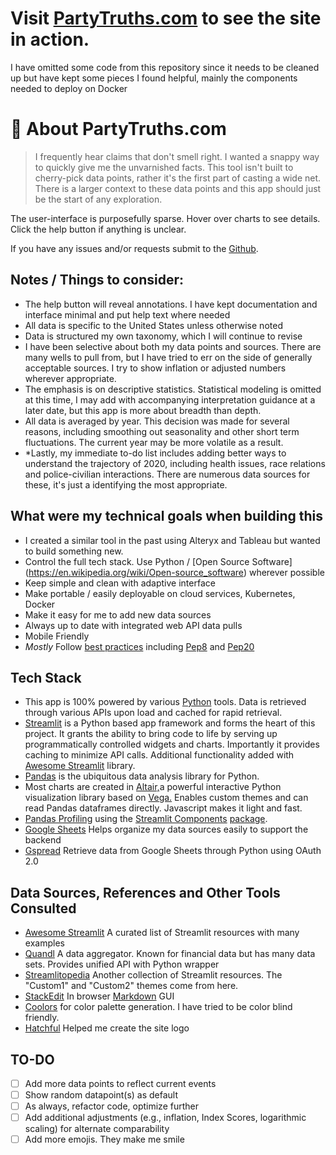 # Visit [PartyTruths.com](partytruths.com) to see the site in action. 
I have omitted some code from this repository since it needs to be cleaned up but have kept some pieces I found helpful, mainly the components needed to deploy on Docker

# 📣 About PartyTruths.com
> I frequently hear claims that don't smell right. I wanted a snappy way to quickly give me the unvarnished facts. This tool isn't built to cherry-pick data points, rather it's the first part of casting a wide net.  There is a larger context to these data points and this app should just be the start of any exploration.

The user-interface is purposefully sparse. Hover over charts to see details. Click the help button if anything is unclear.

If you have any issues and/or requests submit to the [Github](https://github.com/bigjoedata/partytruths/issues).


## Notes / Things to consider:
 - The help button will reveal annotations. I have kept documentation and interface minimal and put help text where needed
 - All data is specific to the United States unless otherwise noted
 - Data is structured my own taxonomy, which I will continue to revise
 - I have been selective about both my data points and sources. There are many wells to pull from, but I have tried to err on the side of generally acceptable sources. I try to show inflation or adjusted numbers wherever appropriate.
 - The emphasis is on descriptive statistics. Statistical modeling is omitted at this time, I may add with accompanying interpretation guidance at a later date, but this app is more about breadth than depth.
 - All data is averaged by year. This decision was made for several reasons, including smoothing out seasonality and other short term fluctuations. The current year may be more volatile as a result.
 - *Lastly, my immediate to-do list includes adding better ways to understand the trajectory of 2020, including health issues, race relations and police-civilian interactions. There are numerous data sources for these, it's just a identifying the most appropriate.
  
## What were my technical goals when building this
- I created a similar tool in the past using Alteryx and Tableau but wanted to build something new.
- Control the full tech stack. Use Python / [Open Source Software] (https://en.wikipedia.org/wiki/Open-source_software) wherever possible
- Keep simple and clean with adaptive interface
- Make portable / easily deployable on cloud services, Kubernetes, Docker
- Make it easy for me to add new data sources
- Always up to date with integrated web API data pulls
- Mobile Friendly
- *Mostly* Follow [best practices](https://journals.plos.org/plosbiology/article?id=10.1371/journal.pbio.1001745) including [Pep8](https://www.python.org/dev/peps/pep-0008/) and [Pep20](https://www.python.org/dev/peps/pep-0020/)

## Tech Stack
- This app is 100% powered by various [Python](https://www.python.org/) tools. Data is retrieved through various APIs upon load and cached for rapid retrieval.
- [Streamlit](https://streamlit.io/) is a Python based app framework and forms the heart of this project. It grants the ability to bring code to life by serving up programmatically controlled widgets and charts. Importantly it provides caching to minimize API calls. Additional functionality added with [Awesome Streamlit](https://github.com/MarcSkovMadsen/awesome-streamlit) library.
- [Pandas](https://pandas.pydata.org/) is the ubiquitous data analysis library for Python.
- Most charts are created in [Altair,](https://altair-viz.github.io/index.html)a powerful interactive Python visualization library based on [Vega.](https://vega.github.io/vega/) Enables custom themes and can read Pandas dataframes directly. Javascript makes it light and fast.
- [Pandas Profiling](https://github.com/pandas-profiling/pandas-profiling) using the [Streamlit Components](https://docs.streamlit.io/en/stable/streamlit_components.html) [package](https://github.com/Ghasel/streamlit-pandas-profiling/).
- [Google Sheets](https://www.google.com/sheets/about/) Helps organize my data sources easily to support the backend
- [Gspread](https://github.com/burnash/gspread) Retrieve data from Google Sheets through Python using OAuth 2.0

## Data Sources, References and Other Tools Consulted
- [Awesome Streamlit](https://github.com/MarcSkovMadsen/awesome-streamlit) A curated list of Streamlit resources with many examples
- [Quandl](https://www.quandl.com/) A data aggregator. Known for financial data but has many data sets. Provides unified API with Python wrapper
- [Streamlitopedia](https://pmbaumgartner.github.io/streamlitopedia/) Another collection of Streamlit resources. The "Custom1" and "Custom2" themes come from here.
- [StackEdit](https://stackedit.io/) In browser [Markdown](https://en.wikipedia.org/wiki/Markdown) GUI
- [Coolors](https://coolors.co/) for color palette generation. I have tried to be color blind friendly.
- [Hatchful](https://hatchful.shopify.com/) Helped me create the site logo

## TO-DO

 - [ ]   Add more data points to reflect current events
 - [ ]   Show random datapoint(s) as default
 - [ ]   As always, refactor code, optimize further 
 - [ ]   Add additional adjustments (e.g., inflation, Index Scores, logarithmic scaling) for alternate comparability
 - [ ]   Add more emojis. They make me smile
